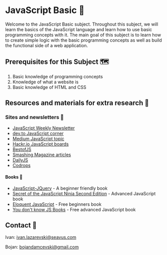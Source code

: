# JavaScript Basic 🎈

Welcome to the JavaScript Basic subject. Throughout this subject, we will learn the basics of the JavaScript language and learn how to use basic programming concepts with it. The main goal of this subject is to learn how to create simple logic with the basic programming concepts as well as build the functional side of a web application.

## Prerequisites for this Subject  🗺

1. Basic knowledge of programming concepts
2. Knowledge of what a website is
3. Basic knowledge of HTML and CSS

## Resources and materials for extra research 🎁

### Sites and newsletters 📗

* [JavaScript Weekly Newsletter](https://javascriptweekly.com/)
* [dev.to JavaScript corner](https://dev.to/t/javascript)
* [Medium JavaScript topic](https://medium.com/topic/javascript)
* [Hackr.io JavaScript boards](https://hackr.io/tutorials/learn-javascript)
* [BestofJS](https://bestofjs.org/)
* [Smashing Magazine articles](https://www.smashingmagazine.com/articles/)
* [DailyJS](https://medium.com/dailyjs)
* [Codrops](https://tympanus.net/codrops/)

#### Books 📘

* [JavaScript-JQuery](https://www.bookdepository.com/JavaScript-JQuery-Jon-Duckett/9781118531648) - A beginner friendly book
* [Secret of the JavaScript Ninja Second Edition](https://www.bookdepository.com/Secrets-of-the-JavaScript-Ninja--Second-Edition/9781617292859) - Advanced JavaScript book
* [Eloquent JavaScript](https://eloquentjavascript.net/) - Free beginners book
* [You don't know JS Books](https://github.com/getify/You-Dont-Know-JS) - Free advanced JavaScript book

## Contact 📡

Ivan: ivan.lazarevski@seavus.com

Bojan: bojandamcevski@gmail.com